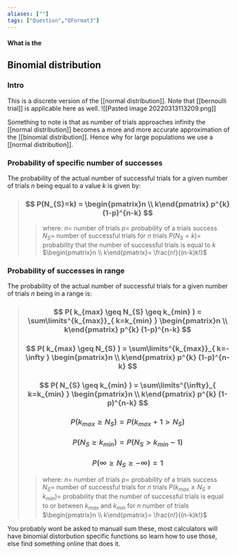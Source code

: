 ```yaml
---
aliases: [""]
tags: ["Question","QFormat3"]
---
```


#### What is the
## Binomial distribution
### Intro
This is a discrete version of the [[normal distribution]]. Note that [[bernoulli trial]] is applicable here as well.
![[Pasted image 20220313113209.png]]

Something to note is that as number of trials approaches infinity the [[normal distribution]] becomes a more and more accurate approximation of the [[binomial distribution]]. Hence why for large populations we use a [[normal distribution]].

### Probability of specific number of successes

The probability of the actual number of successful trials for a given number of trials $n$ being equal to a value $k$ is given by:

> ### $$ P(N_{S}=k) = \begin{pmatrix}n  \\  k\end{pmatrix} p^{k} (1-p)^{n-k} $$ 
>> where:
>> $n=$ number of trials
>> $p=$ probability of a trials success
>> $N_{S}=$ number of successful trials for $n$ trials
>> $P(N_{S}=k)=$ probability that the number of successful trials is equal to $k$
>> $\begin{pmatrix}n  \\  k\end{pmatrix}= \frac{n!}{(n-k)k!}$

### Probability of successes in range

The probability of the actual number of successful trials for a given number of trials $n$ being in a range is:

> ### $$ P( k_{max} \geq N_{S} \geq k_{min} ) = \sum\limits^{k_{max}}_{ k=k_{min} } \begin{pmatrix}n  \\  k\end{pmatrix} p^{k} (1-p)^{n-k} $$ 
> ### $$ P( k_{max} \geq N_{S} ) = \sum\limits^{k_{max}}_{ k=-\infty } \begin{pmatrix}n  \\  k\end{pmatrix} p^{k} (1-p)^{n-k} $$ 
> ### $$ P( N_{S} \geq k_{min} ) = \sum\limits^{\infty}_{ k=k_{min} } \begin{pmatrix}n  \\  k\end{pmatrix} p^{k} (1-p)^{n-k} $$ 
> ### $$ P( k_{max} \geq N_{S} ) = P( k_{max}+1 > N_{S} ) $$
> ### $$ P( N_{S} \geq k_{min} ) = P( N_{S} > k_{min}-1 ) $$
> ### $$ P( \infty \geq N_{S} \geq -\infty ) = 1 $$
>> where: 
>> $n=$ number of trials
>> $p=$ probability of a trials success
>> $N_{S}=$ number of successful trials for $n$ trials
>> $P( k_{max} \geq N_{S} \geq k_{min} )=$ probability that the number of successful trials is equal to or between $k_{max}$ and $k_{min}$ for $n$ number of trials
>> $\begin{pmatrix}n  \\  k\end{pmatrix}= \frac{n!}{(n-k)k!}$

You probably wont be asked to manuall sum these, most calculators will have binomial distorbution specific functions so learn how to use those, else find something online that does it.